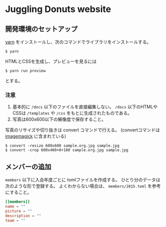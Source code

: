 # Juggling Donuts website
## 開発環境のセットアップ
[yarn](https://yarnpkg.com/ja/) をインストールし、次のコマンドでライブラリをインストールする。

```
$ yarn
```

HTMLとCSSを生成し、プレビューを見るには

```
$ yarn run preview
```

とする。

### 注意
1. 基本的に `/docs` 以下のファイルを直接編集しない。 `/docs` 以下のHTMLやCSSは `/templates` や `/css` をもとに生成されたものである。
2. 写真は600x600以下の解像度で保存すること。

写真のリサイズや切り抜きは convert コマンドで行える。 (convertコマンドは [imagemagick](https://www.imagemagick.org/script/index.php) に含まれている)

```
$ convert -resize 600x600 sample.org.jpg sample.jpg
$ convert -crop 600x400+0+100 sample.org.jpg sample.jpg
```

## メンバーの追加
`members` 以下に入会年度ごとに tomlファイルを作成する。
ひとり分のデータは次のような形で登録する。
よくわからない場合は、 `members/2015.toml` を参考にすること。

```toml
[[members]]
name = ""
picture = ""
description = ""
team = ""
```
